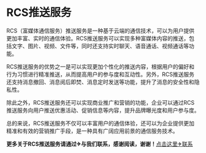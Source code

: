 # RCS推送服务

RCS（富媒体通信服务）推送服务是一种基于云端的通信技术，可以为用户提供更加丰富、实时的通信体验。RCS推送服务可以实现多种富媒体内容的推送，包括文字、图片、视频、文件等，同时还支持实时聊天、语音通话、视频通话等功能。

RCS推送服务的优势之一是可以实现更加个性化的推送内容，根据用户的偏好和行为习惯进行精准推送，从而提高用户的参与度和互动性。另外，RCS推送服务还支持消息撤回、消息阅后即焚、消息定时发送等功能，提升了消息的安全性和隐私性。

除此之外，RCS推送服务还可以实现商业推广和营销的功能，企业可以通过RCS推送服务向用户推送优惠活动、促销信息等内容，提升品牌曝光度和用户参与度。

总的来说，RCS推送服务不仅可以丰富用户的通信体验，还可以为企业提供更加精准和有效的营销推广手段，是一种具有广阔应用前景的通信服务技术。

**更多关于RCS推送服务请通过✈与我们联系，感谢阅读，谢谢！**[点击这里✈联系](https://t.me/LM999bot)